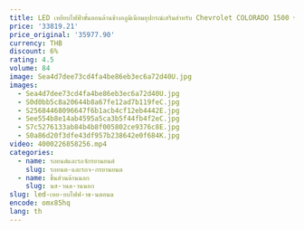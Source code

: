 ```yaml
---
title: LED เหยียบไฟฟ้าขั้นตอนด้านข้างอลูมิเนียมอุปกรณ์เสริมสําหรับ Chevrolet COLORADO 1500 รถกระบะที่มีสีสัน Running BOARD powered Step
price: '33819.21'
price_original: '35977.90'
currency: THB
discount: 6%
rating: 4.5
volume: 84
image: Sea4d7dee73cd4fa4be86eb3ec6a72d40U.jpg
images:
  - Sea4d7dee73cd4fa4be86eb3ec6a72d40U.jpg
  - S0d0bb5c8a20644b8a67fe12ad7b119feC.jpg
  - S25684468096647f6b1acb4cf12eb4442E.jpg
  - See554b8e14ab4595a5ca3b5f44fb4f2eC.jpg
  - S7c5276133ab84b4b8f005802ce9376c8E.jpg
  - S0a86d20f3dfe43df957b238642e0f684K.jpg
video: 4000226858256.mp4
categories:
  - name: รถยนต์และรถจักรยานยนต์
    slug: รถยนต-และรถจ-กรยานยนต
  - name: ชิ้นส่วนด้านนอก
    slug: นส-วนด-านนอก
slug: led-เหย-ยบไฟฟ-าข-นตอนด
encode: omx85hq
lang: th
---
```

  